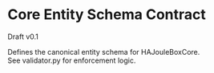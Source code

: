 # Core Entity Schema Contract

Draft v0.1

Defines the canonical entity schema for HAJouleBoxCore.  
See validator.py for enforcement logic.
